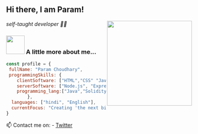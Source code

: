 <h2> Hi there, I am Param!</h2>
<img align='right' src="https://media.giphy.com/media/HEPwfdu6T6svpPE1eN/giphy.gif" width="230" eight="230">
<p><em> self-taught developer 👨‍💻</em></p>


### <img src="https://media.giphy.com/media/cmCEsJZHYBPels360q/giphy.gif" width="50"> A little more about me...  

```javascript
const profile = {
 fullName: "Param Choudhary",
 programmingSkills: {
    clientSoftware: ["HTML","CSS" "JavaScript", "JSON", "React"],
    serverSoftware: ["Node.js", "Express.js", "MongoDB", "Firebase"]
    programming_lang:["Java","Solidity"]
        },
  languages: ["hindi", "English"],
  currentFocus: "Creating 'the next big thing' "
}
```

📫 Contact me on: 
    - [Twitter](https://twitter.com/param__25)

